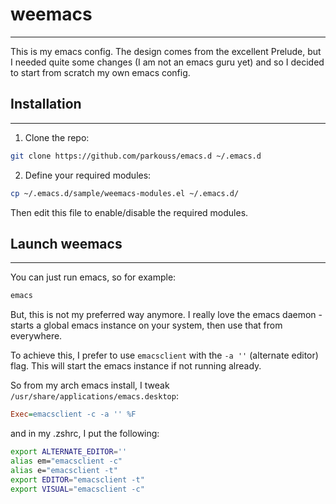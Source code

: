 # weemacs
*********

This is my emacs config. The design comes from the excellent Prelude,
but I needed quite some changes (I am not an emacs guru yet) and so I decided
to start from scratch my own emacs config.


## Installation
***************

1. Clone the repo:

```bash
git clone https://github.com/parkouss/emacs.d ~/.emacs.d
```

2. Define your required modules:

```bash
cp ~/.emacs.d/sample/weemacs-modules.el ~/.emacs.d/
```

Then edit this file to enable/disable the required modules.


## Launch weemacs
*****************

You can just run emacs, so for example:
```bash
emacs
```

But, this is not my preferred way anymore. I really love the emacs daemon -
starts a global emacs instance on your system, then use that from everywhere.

To achieve this, I prefer to use `emacsclient` with the `-a ''` (alternate
editor) flag. This will start the emacs instance if not running already.

So from my arch emacs install, I tweak `/usr/share/applications/emacs.desktop`:

```ini
Exec=emacsclient -c -a '' %F
```

and in my .zshrc, I put the following:

```bash
export ALTERNATE_EDITOR=''
alias em="emacsclient -c"
alias e="emacsclient -t"
export EDITOR="emacsclient -t"
export VISUAL="emacsclient -c"
```
